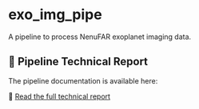 # exo_img_pipe
A pipeline to process NenuFAR exoplanet imaging data. 

## 📄 Pipeline Technical Report

The pipeline documentation is available here:

📘 [Read the full technical report](docs/Nenufar_Pipeline_technical_report.pdf)
